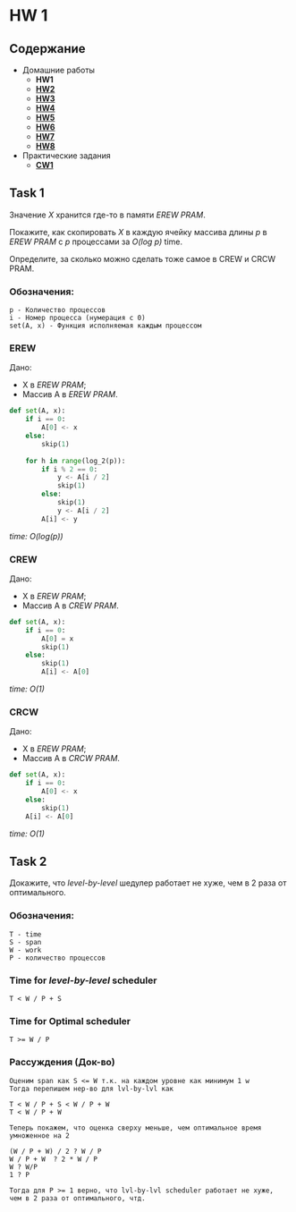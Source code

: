 # HW 1

## Содержание

* Домашние работы
    * **HW1**
    * [**HW2**](./../HW2/README.md)
    * [**HW3**](./../HW3/README.md)
    * [**HW4**](./../HW4/README.md)
    * [**HW5**](./../HW5/README.md)
    * [**HW6**](./../HW6/README.md)
    * [**HW7**](./../HW7/README.md)
    * [**HW8**](./../HW8/README.md)
* Практические задания
    * [**CW1**](./../CW1/README.md)

## Task 1

Значение *X* хранится где-то в памяти *EREW PRAM*.

Покажите, как скопировать *X* в каждую ячейку массива длины *p* в *EREW PRAM* с *p* процессами за *O(log p)* time.

Определите, за сколько можно сделать тоже самое в CREW и CRCW PRAM.

### Обозначения:

```
p - Количество процессов
i - Номер процесса (нумерация с 0)
set(A, x) - Функция исполняемая каждым процессом
```

### EREW

Дано:

* X в *EREW PRAM*;
* Массив A в *EREW PRAM*.

```python
def set(A, x):
    if i == 0:
        A[0] <- x
    else:
        skip(1)
        
    for h in range(log_2(p)):
        if i % 2 == 0:
            y <- A[i / 2]
            skip(1)
        else:
            skip(1)
            y <- A[i / 2]
        A[i] <- y
```

*time: O(log(p))*

### CREW

Дано:

* X в *EREW PRAM*;
* Массив A в *CREW PRAM*.

```python
def set(A, x):
    if i == 0:
        A[0] = x
        skip(1)
    else:
        skip(1)
        A[i] <- A[0]
```

*time: O(1)*

### CRCW

Дано:

* X в *EREW PRAM*;
* Массив A в *CRCW PRAM*.

```python
def set(A, x):
    if i == 0:
        A[0] <- x
    else:
        skip(1)
    A[i] <- A[0]
```

*time: O(1)*

## Task 2

Докажите, что *level-by-level* шедулер работает не хуже, чем в 2 раза от оптимального.

### Обозначения:

```
T - time
S - span
W - work
P - количество процессов
```

### Time for *level-by-level* scheduler

```T < W / P + S```

### Time for Optimal scheduler

```T >= W / P```

### Рассуждения (Док-во)

    Оценим span как S <= W т.к. на каждом уровне как минимум 1 w
    Тогда перепишем нер-во для lvl-by-lvl как 

    T < W / P + S < W / P + W
    T < W / P + W

    Теперь покажем, что оценка сверху меньше, чем оптимальное время умноженное на 2 

    (W / P + W) / 2 ? W / P
    W / P + W  ? 2 * W / P 
    W ? W/P
    1 ? P

    Тогда для P >= 1 верно, что lvl-by-lvl scheduler работает не хуже, 
    чем в 2 раза от оптимального, чтд.